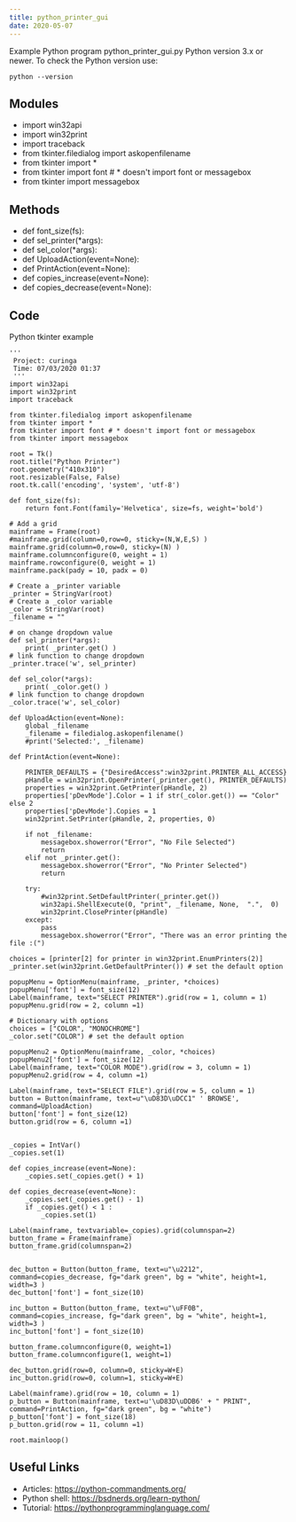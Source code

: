 ```yaml
---
title: python_printer_gui
date: 2020-05-07
---
```

Example Python program python_printer_gui.py
Python version 3.x or newer.
To check the Python version use:

    python --version

## Modules

* import win32api
* import win32print
* import traceback
* from tkinter.filedialog import askopenfilename
* from tkinter import *
* from tkinter import font # * doesn't import font or messagebox
* from tkinter import messagebox

## Methods

* def font_size(fs):
* def sel_printer(*args):
* def sel_color(*args):
* def UploadAction(event=None):
* def PrintAction(event=None):
* def copies_increase(event=None):
* def copies_decrease(event=None):

## Code

Python tkinter example

    '''
     Project: curinga
     Time: 07/03/2020 01:37
     '''
    import win32api
    import win32print
    import traceback
    
    from tkinter.filedialog import askopenfilename
    from tkinter import *
    from tkinter import font # * doesn't import font or messagebox
    from tkinter import messagebox
    
    root = Tk()
    root.title("Python Printer")
    root.geometry("410x310")
    root.resizable(False, False)
    root.tk.call('encoding', 'system', 'utf-8')
    
    def font_size(fs):
    	return font.Font(family='Helvetica', size=fs, weight='bold')
    
    # Add a grid
    mainframe = Frame(root)
    #mainframe.grid(column=0,row=0, sticky=(N,W,E,S) )
    mainframe.grid(column=0,row=0, sticky=(N) )
    mainframe.columnconfigure(0, weight = 1)
    mainframe.rowconfigure(0, weight = 1)
    mainframe.pack(pady = 10, padx = 0)
    
    # Create a _printer variable
    _printer = StringVar(root)
    # Create a _color variable
    _color = StringVar(root)
    _filename = ""
    
    # on change dropdown value
    def sel_printer(*args):
        print( _printer.get() )
    # link function to change dropdown
    _printer.trace('w', sel_printer)
    
    def sel_color(*args):
        print( _color.get() )
    # link function to change dropdown
    _color.trace('w', sel_color)
    
    def UploadAction(event=None):
    	global _filename
    	_filename = filedialog.askopenfilename()
        #print('Selected:', _filename)
    	
    def PrintAction(event=None):
    
    	PRINTER_DEFAULTS = {"DesiredAccess":win32print.PRINTER_ALL_ACCESS} 
    	pHandle = win32print.OpenPrinter(_printer.get(), PRINTER_DEFAULTS)
    	properties = win32print.GetPrinter(pHandle, 2)
    	properties['pDevMode'].Color = 1 if str(_color.get()) == "Color" else 2
    	properties['pDevMode'].Copies = 1
    	win32print.SetPrinter(pHandle, 2, properties, 0)
    
    	if not _filename:
    		messagebox.showerror("Error", "No File Selected")
    		return
    	elif not _printer.get():
    		messagebox.showerror("Error", "No Printer Selected")
    		return
    		
    	try:
    		#win32print.SetDefaultPrinter(_printer.get())
    		win32api.ShellExecute(0, "print", _filename, None,  ".",  0)
    		win32print.ClosePrinter(pHandle)
    	except:
    		pass
    		messagebox.showerror("Error", "There was an error printing the file :(")
    
    choices = [printer[2] for printer in win32print.EnumPrinters(2)]
    _printer.set(win32print.GetDefaultPrinter()) # set the default option
    
    popupMenu = OptionMenu(mainframe, _printer, *choices)
    popupMenu['font'] = font_size(12)
    Label(mainframe, text="SELECT PRINTER").grid(row = 1, column = 1)
    popupMenu.grid(row = 2, column =1)
    
    # Dictionary with options
    choices = ["COLOR", "MONOCHROME"]
    _color.set("COLOR") # set the default option
    
    popupMenu2 = OptionMenu(mainframe, _color, *choices)
    popupMenu2['font'] = font_size(12)
    Label(mainframe, text="COLOR MODE").grid(row = 3, column = 1)
    popupMenu2.grid(row = 4, column =1)
    
    Label(mainframe, text="SELECT FILE").grid(row = 5, column = 1)
    button = Button(mainframe, text=u"\uD83D\uDCC1" ' BROWSE', command=UploadAction)
    button['font'] = font_size(12)
    button.grid(row = 6, column =1)
    
    
    _copies = IntVar()
    _copies.set(1)
    
    def copies_increase(event=None):
        _copies.set(_copies.get() + 1)
    	
    def copies_decrease(event=None):
    	_copies.set(_copies.get() - 1)
    	if _copies.get() < 1 :
    		_copies.set(1)
    
    Label(mainframe, textvariable=_copies).grid(columnspan=2)
    button_frame = Frame(mainframe)
    button_frame.grid(columnspan=2)
    
    
    dec_button = Button(button_frame, text=u"\u2212", command=copies_decrease, fg="dark green", bg = "white", height=1, width=3 )
    dec_button['font'] = font_size(10)
    
    inc_button = Button(button_frame, text=u"\uFF0B", command=copies_increase, fg="dark green", bg = "white", height=1, width=3 )
    inc_button['font'] = font_size(10)
    
    button_frame.columnconfigure(0, weight=1)
    button_frame.columnconfigure(1, weight=1)
    
    dec_button.grid(row=0, column=0, sticky=W+E)
    inc_button.grid(row=0, column=1, sticky=W+E)
    
    Label(mainframe).grid(row = 10, column = 1)
    p_button = Button(mainframe, text=u'\uD83D\uDDB6' + " PRINT", command=PrintAction, fg="dark green", bg = "white")
    p_button['font'] = font_size(18)
    p_button.grid(row = 11, column =1)
    
    root.mainloop()
    

## Useful Links

- Articles: https://python-commandments.org/
- Python shell: https://bsdnerds.org/learn-python/
- Tutorial: https://pythonprogramminglanguage.com/
